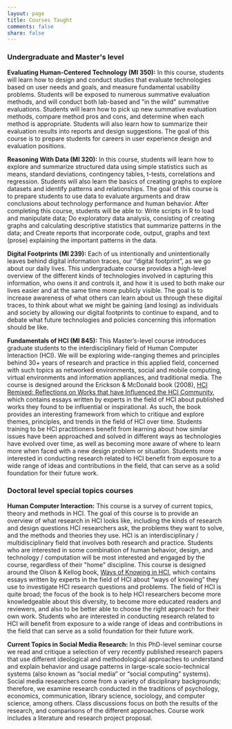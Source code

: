 ```yaml
---
layout: page
title: Courses Taught
comments: false
share: false
---
```


### Undergraduate and Master's level

**Evaluating Human-Centered Technology (MI 350):**
In this course, students will learn how to design and conduct studies that evaluate technologies based on user needs and goals, and measure fundamental usability problems. Students will be exposed to numerous summative evaluation methods, and will conduct both lab-based and "in the wild" summative evaluations. Students will learn how to pick up new summative evaluation methods, compare method pros and cons, and determine when each method is appropriate. Students will also learn how to summarize their evaluation results into reports and design suggestions. The goal of this course is to prepare students for careers in user experience design and evaluation positions. 

**Reasoning With Data (MI 320):**
In this course, students will learn how to explore and summarize structured data using simple statistics such as means, standard deviations, contingency tables, t-tests, correlations and regression. Students will also learn the basics of creating graphs to explore datasets and identify patterns and relationships. The goal of this course is to prepare students to use data to evaluate arguments and draw conclusions about technology performance and human behavior. After completing this course, students will be able to: Write scripts in R to load and manipulate data; Do exploratory data analysis, consisting of creating graphs and calculating descriptive statistics that summarize patterns in the data; and Create reports that incorporate code, output, graphs and text (prose) explaining the important patterns in the data.

**Digital Footprints (MI 239):**
Each of us intentionally and unintentionally leaves behind digital information traces, our “digital footprint”, as we go about our daily lives. This undergraduate course provides a high-level overview of the different kinds of technologies involved in capturing this information, who owns it and controls it, and how it is used to both make our lives easier and at the same time more publicly visible. The goal is to increase awareness of what others can learn about us through these digital traces, to think about what we might be gaining (and losing) as individuals and society by allowing our digital footprints to continue to expand, and to debate what future technologies and policies concerning this information should be like.

**Fundamentals of HCI (MI 845):**
This Master’s-level course introduces graduate students to the interdisciplinary field of Human Computer Interaction (HCI). We will be exploring wide-ranging themes and principles behind 30+ years of research and practice in this applied field, concerned with such topics as networked environments, social and mobile computing, virtual environments and information appliances, and traditional media. The course is designed around the Erickson & McDonald book (2008), [HCI Remixed: Reflections on Works that have Influenced the HCI Community](http://www.amazon.com/HCI-Remixed-Reflections-Influenced-Community/dp/0262050889/), which contains essays written by experts in the field of HCI about published works they found to be influential or inspirational. As such, the book provides an interesting framework from which to critique and explore themes, principles, and trends in the field of HCI over time. Students training to be HCI practitioners benefit from learning about how similar issues have been approached and solved in different ways as technologies have evolved over time, as well as becoming more aware of where to learn more when faced with a new design problem or situation. Students more interested in conducting research related to HCI benefit from exposure to a wide range of ideas and contributions in the field, that can serve as a solid foundation for their future work. 

### Doctoral level special topics courses

**Human Computer Interaction:**
This course is a survey of current topics, theory and methods in HCI. The goal of this course is to provide an overview of what research in HCI looks like, including the kinds of research and design questions HCI researchers ask, the problems they want to solve, and the methods and theories they use. HCI is an interdisciplinary / multidisciplinary field that involves both research and practice. Students who are interested in some combination of human behavior, design, and technology / computation will be most interested and engaged by the course, regardless of their "home" discipline. This course is designed around the Olson & Kellog book, [Ways of Knowing in HCI](http://www.amazon.com/Ways-Knowing-HCI-Judith-Olson/dp/1493903772/), which contains essays written by experts in the field of HCI about “ways of knowing” they use to investigate HCI research questions and problems. The field of HCI is quite broad; the focus of the book is to help HCI researchers become more knowledgeable about this diversity, to become more educated readers and reviewers, and also to be better able to choose the right approach for their own work. Students who are interested in conducting research related to HCI will benefit from exposure to a wide range of ideas and contributions in the field that can serve as a solid foundation for their future work.

**Current Topics in Social Media Research:**
In this PhD-level seminar course we read and critique a selection of very recently published research papers that use different ideological and methodological approaches to understand and explain behavior and usage patterns in large-scale socio-technical systems (also known as “social media” or “social computing” systems). Social media researchers come from a variety of disciplinary backgrounds; therefore, we examine research conducted in the traditions of psychology, economics, communication, library science, sociology, and computer science, among others. Class discussions focus on both the results of the research, and comparisons of the different approaches. Course work includes a literature and research project proposal.
